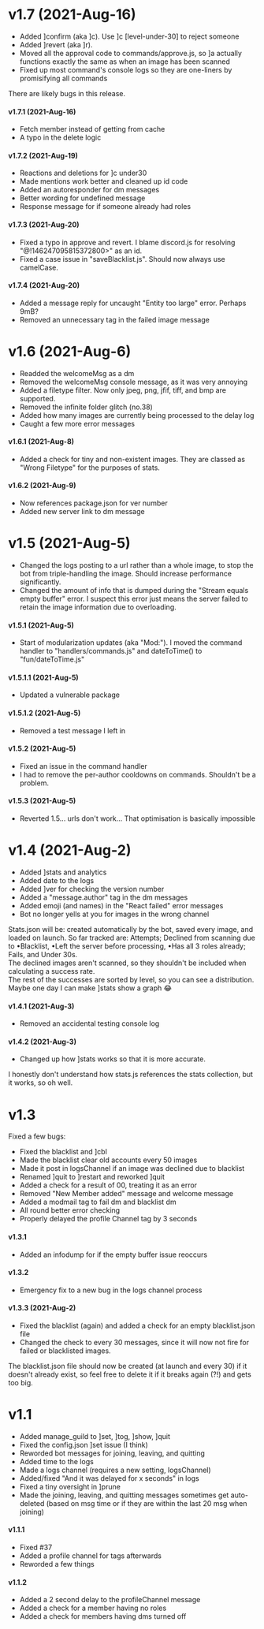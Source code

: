 # v1.7 (2021-Aug-16)
* Added ]confirm (aka ]c). Use ]c <id> [level-under-30] to reject someone
* Added ]revert (aka ]r).
* Moved all the approval code to commands/approve.js, so ]a actually functions exactly the same as when an image has been scanned
* Fixed up most command's console logs so they are one-liners by promisifying all commands

There are likely bugs in this release.

#### v1.7.1 (2021-Aug-16)
* Fetch member instead of getting from cache
* A typo in the delete logic

#### v1.7.2 (2021-Aug-19)
* Reactions and deletions for ]c under30
* Made mentions work better and cleaned up id code
* Added an autoresponder for dm messages
* Better wording for undefined message
* Response message for if someone already had roles

#### v1.7.3 (2021-Aug-20)
* Fixed a typo in approve and revert. I blame discord.js for resolving "@!146247095815372800>" as an id.
* Fixed a case issue in "saveBlacklist.js". Should now always use camelCase.

#### v1.7.4 (2021-Aug-20)
* Added a message reply for uncaught "Entity too large" error. Perhaps 9mB?
* Removed an unnecessary tag in the failed image message



# v1.6 (2021-Aug-6)
* Readded the welcomeMsg as a dm
* Removed the welcomeMsg console message, as it was very annoying
* Added a filetype filter. Now only jpeg, png, jfif, tiff, and bmp are supported.
* Removed the infinite folder glitch (no.38)
* Added how many images are currently being processed to the delay log
* Caught a few more error messages

#### v1.6.1 (2021-Aug-8)
* Added a check for tiny and non-existent images. They are classed as "Wrong Filetype" for the purposes of stats.

#### v1.6.2 (2021-Aug-9)
* Now references package.json for ver number
* Added new server link to dm message



# v1.5 (2021-Aug-5)
* Changed the logs posting to a url rather than a whole image, to stop the bot from triple-handling the image. Should increase performance significantly.
* Changed the amount of info that is dumped during the "Stream equals empty buffer" error. I suspect this error just means the server failed to retain the image information due to overloading.

#### v1.5.1 (2021-Aug-5)
* Start of modularization updates (aka "Mod:"). I moved the command handler to "handlers/commands.js" and dateToTime() to "fun/dateToTime.js"

#### v1.5.1.1 (2021-Aug-5)
* Updated a vulnerable package

#### v1.5.1.2 (2021-Aug-5)
* Removed a test message I left in

#### v1.5.2 (2021-Aug-5)
* Fixed an issue in the command handler
* I had to remove the per-author cooldowns on commands. Shouldn't be a problem.

#### v1.5.3 (2021-Aug-5)
* Reverted 1.5... urls don't work... That optimisation is basically impossible



# v1.4 (2021-Aug-2)
* Added ]stats and analytics
* Added date to the logs
* Added ]ver for checking the version number
* Added a "message.author" tag in the dm messages
* Added emoji (and names) in the "React failed" error messages  
* Bot no longer yells at you for images in the wrong channel

Stats.json will be: created automatically by the bot, saved every image, and loaded on launch.
So far tracked are: Attempts; Declined from scanning due to •Blacklist, •Left the server before processing, •Has all 3 roles already; Fails, and Under 30s.  
The declined images aren't scanned, so they shouldn't be included when calculating a success rate.  
The rest of the successes are sorted by level, so you can see a distribution.  
Maybe one day I can make ]stats show a graph 😂

#### v1.4.1 (2021-Aug-3)
* Removed an accidental testing console log

#### v1.4.2 (2021-Aug-3)
* Changed up how ]stats works so that it is more accurate.

I honestly don't understand how stats.js references the stats collection, but it works, so oh well.



# v1.3
Fixed a few bugs:
* Fixed the blacklist and ]cbl  
* Made the blacklist clear old accounts every 50 images  
* Made it post in logsChannel if an image was declined due to blacklist
* Renamed ]quit to ]restart and reworked ]quit
* Added a check for a result of 00, treating it as an error
* Removed "New Member added" message and welcome message
* Added a modmail tag to fail dm and blacklist dm
* All round better error checking
* Properly delayed the profile Channel tag by 3 seconds

#### v1.3.1
* Added an infodump for if the empty buffer issue reoccurs

#### v1.3.2
* Emergency fix to a new bug in the logs channel process

#### v1.3.3 (2021-Aug-2)
* Fixed the blacklist (again) and added a check for an empty blacklist.json file
* Changed the check to every 30 messages, since it will now not fire for failed or blacklisted images.

The blacklist.json file should now be created (at launch and every 30) if it doesn't already exist, so feel free to delete it if it breaks again (?!) and gets too big.



# v1.1
* Added manage_guild to ]set, ]tog, ]show, ]quit
* Fixed the config.json ]set issue (I think)
* Reworded bot messages for joining, leaving, and quitting
* Added time to the logs
* Made a logs channel (requires a new setting, logsChannel)
* Added/fixed "And it was delayed for x seconds" in logs
* Fixed a tiny oversight in ]prune
* Made the joining, leaving, and quitting messages sometimes get auto-deleted (based on msg time or if they are within the last 20 msg when joining)

#### v1.1.1
* Fixed #37
* Added a profile channel for tags afterwards
* Reworded a few things

#### v1.1.2
* Added a 2 second delay to the profileChannel message
* Added a check for a member having no roles
* Added a check for members having dms turned off

